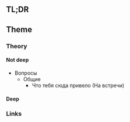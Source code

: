 ## TL;DR


## Theme
### Theory
#### Not deep
- Вопросы
	- Общие
		- Что тебя сюда привело (На встречи)

#### Deep


### Links